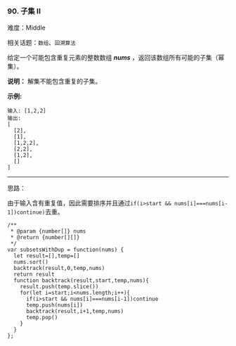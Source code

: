 ### 90. 子集 II

难度：Middle

相关话题：`数组`、`回溯算法`

给定一个可能包含重复元素的整数数组 ***nums*** ，返回该数组所有可能的子集（幂集）。



**说明：** 解集不能包含重复的子集。



**示例:** 



```
输入: [1,2,2]
输出:
[
  [2],
  [1],
  [1,2,2],
  [2,2],
  [1,2],
  []
]
```



-----

思路：

由于输入含有重复值，因此需要排序并且通过`if(i>start && nums[i]===nums[i-1])continue)`去重。

```
/**
 * @param {number[]} nums
 * @return {number[][]}
 */
var subsetsWithDup = function(nums) {
  let result=[],temp=[]
  nums.sort()
  backtrack(result,0,temp,nums)
  return result
  function backtrack(result,start,temp,nums){
    result.push(temp.slice())
    for(let i=start;i<nums.length;i++){
      if(i>start && nums[i]===nums[i-1])continue
      temp.push(nums[i])
      backtrack(result,i+1,temp,nums)
      temp.pop()
    }
  }
};
```

